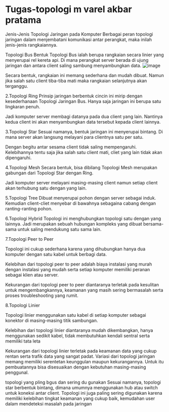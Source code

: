 # Tugas-topologi m varel akbar pratama
Jenis-Jenis Topologi Jaringan pada Komputer Berbagai peran topologi jaringan dalam menjembatani komunikasi antar perangkat, maka inilah jenis-jenis rangkaiannya.

Topologi Bus Bentuk Topologi Bus ialah berupa rangkaian secara linier yang menyerupai rel kereta api.
Di mana perangkat server berada di ujung jaringan dan antara client saling sambung menyambungkan data.
![image](https://github.com/user-attachments/assets/3cc51e71-7392-4dd0-8666-011f6a6a947a)


Secara bentuk, rangkaian ini memang sederhana dan mudah dibuat. Namun jika salah satu client tiba-tiba mati maka rangkaian selanjutnya akan terganggu.

2.Topologi Ring Prinsip jaringan berbentuk cincin ini mirip dengan kesederhanaan Topologi Jaringan Bus. Hanya saja jaringan ini berupa satu lingkaran penuh.

Jadi komputer server membagi datanya pada dua client yang lain. Nantinya kedua client ini akan menyambungkan data tersebut kepada client lainnya.

3.Topologi Star Sesuai namanya, bentuk jaringan ini menyerupai bintang. Di mana server akan langsung melayani para clientnya satu per satu.

Dengan begitu antar sesama client tidak saling mempengaruhi. Kelebihannya tentu saja jika salah satu client mati, cliet yang lain tidak akan dipengaruhi.

4.Topologi Mesh Secara bentuk, bisa dibilang Topologi Mesh merupakan gabungan dari Topologi Star dengan Ring.

Jadi komputer server melayani masing-masing client namun setiap client akan terhubung satu dengan yang lain.

5.Topologi Tree Dibuat menyerupai pohon dengan server sebagai induk. Kemudian client-cliet menyebar di bawahnya sebagaina cabang dengan ranting-ranting pohon.

6.Topologi Hybrid Topologi ini menghubungkan topologi satu dengan yang lainnya. Jadi merupakan sebuah hubungan kompleks yang dibuat bersama-sama untuk saling mendukung satu sama lain.

7.Topologi Peer to Peer

Topologi ini cukup sederhana karena yang dihubungkan hanya dua komputer dengan satu kabel untuk berbagi data.

Kelebihan dari topologi peer to peer adalah biaya instalasi yang murah dengan instalasi yang mudah serta setiap komputer memiliki peranan sebagai klien atau server.

Kekurangan dari topologi peer to peer diantaranya terletak pada kesulitan untuk mengembangkannya, keamanan yang masih sering bermasalah serta proses troubleshooting yang rumit.

8.Topologi Linier

Topologi linier menggunakan satu kabel di setiap komputer sebagai konektor di masing-masing titik sambungan.

Kelebihan dari topologi linier diantaranya mudah dikembangkan, hanya menggunakan sedikit kabel, tidak membutuhkan kendali sentral serta memiliki tata leta

Kekurangan dari topologi linier terletak pada keamanan data yang cukup rentan serta trafik data yang sangat padat. Variasi dari topologi jaringan memang memiliki serentetan keunggulan maupun kekurangannya. Untuk itu pembuatannya bisa disesuaikan dengan kebutuhan masing-masing penggunal.

topologi yang pling bgus dan sering du gunakan Sesuai namanya, topologi star berbentuk bintang, dimana umumnya menggunakan hub atau switch untuk koneksi antar client. Topologi ini juga paling sering digunakan karena memiliki kelebihan tingkat keamanan yang cukup baik, kemudahan user dalam mendeteksi masalah pada jaringan
